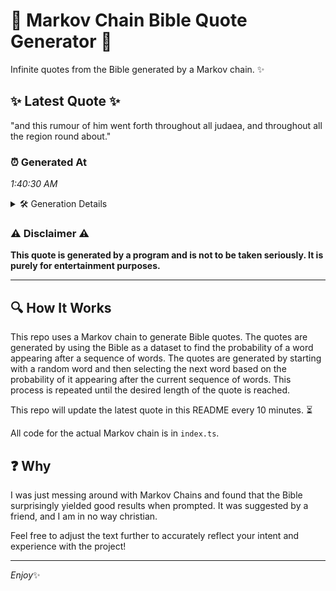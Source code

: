 # 📖 Markov Chain Bible Quote Generator 📖

Infinite quotes from the Bible generated by a Markov chain. ✨

## ✨ Latest Quote ✨
"and this rumour of him went forth throughout all judaea, and throughout all the region round about."

### ⏰ Generated At
*1:40:30 AM*

<details>
    <summary>🛠️ Generation Details</summary>
    <p>
        <strong>🌱 Seed:</strong> and<br>
        <strong>🔄 Iterations:</strong> 16<br>
        <strong>📜 Context History:</strong><br>[ and ]: this<br>[ and, this ]: rumour<br>[ and, this, rumour ]: of<br>[ and, this, rumour, of ]: him<br>[ and, this, rumour, of, him ]: went<br>[ and, this, rumour, of, him, went ]: forth<br>[ this, rumour, of, him, went, forth ]: throughout<br>[ rumour, of, him, went, forth, throughout ]: all<br>[ of, him, went, forth, throughout, all ]: judaea,<br>[ him, went, forth, throughout, all, judaea, ]: and<br>[ went, forth, throughout, all, judaea,, and ]: throughout<br>[ forth, throughout, all, judaea,, and, throughout ]: all<br>[ throughout, all, judaea,, and, throughout, all ]: the<br>[ all, judaea,, and, throughout, all, the ]: region<br>[ judaea,, and, throughout, all, the, region ]: round<br>[ and, throughout, all, the, region, round ]: about.<br>
    </p>
</details>

### ⚠️ Disclaimer ⚠️
**This quote is generated by a program and is not to be taken seriously. It is purely for entertainment purposes.**

---

## 🔍 How It Works

This repo uses a Markov chain to generate Bible quotes. The quotes are generated by using the Bible as a dataset to find the probability of a word appearing after a sequence of words. The quotes are generated by starting with a random word and then selecting the next word based on the probability of it appearing after the current sequence of words. This process is repeated until the desired length of the quote is reached.

This repo will update the latest quote in this README every 10 minutes. ⏳

All code for the actual Markov chain is in `index.ts`.

## ❓ Why

I was just messing around with Markov Chains and found that the Bible surprisingly yielded good results when prompted. 
It was suggested by a friend, and I am in no way christian.

Feel free to adjust the text further to accurately reflect your intent and experience with the project!

---

*Enjoy*✨
